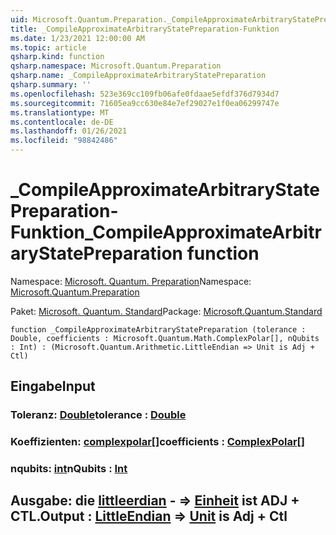 ```yaml
---
uid: Microsoft.Quantum.Preparation._CompileApproximateArbitraryStatePreparation
title: _CompileApproximateArbitraryStatePreparation-Funktion
ms.date: 1/23/2021 12:00:00 AM
ms.topic: article
qsharp.kind: function
qsharp.namespace: Microsoft.Quantum.Preparation
qsharp.name: _CompileApproximateArbitraryStatePreparation
qsharp.summary: ''
ms.openlocfilehash: 523e369cc109fb06afe0fdaae5efdf376d7934d7
ms.sourcegitcommit: 71605ea9cc630e84e7ef29027e1f0ea06299747e
ms.translationtype: MT
ms.contentlocale: de-DE
ms.lasthandoff: 01/26/2021
ms.locfileid: "98842486"
---
```

# <a name="_compileapproximatearbitrarystatepreparation-function"></a><span data-ttu-id="48871-102">_CompileApproximateArbitraryStatePreparation-Funktion</span><span class="sxs-lookup"><span data-stu-id="48871-102">_CompileApproximateArbitraryStatePreparation function</span></span>

<span data-ttu-id="48871-103">Namespace: [Microsoft. Quantum. Preparation](xref:Microsoft.Quantum.Preparation)</span><span class="sxs-lookup"><span data-stu-id="48871-103">Namespace: [Microsoft.Quantum.Preparation](xref:Microsoft.Quantum.Preparation)</span></span>

<span data-ttu-id="48871-104">Paket: [Microsoft. Quantum. Standard](https://nuget.org/packages/Microsoft.Quantum.Standard)</span><span class="sxs-lookup"><span data-stu-id="48871-104">Package: [Microsoft.Quantum.Standard](https://nuget.org/packages/Microsoft.Quantum.Standard)</span></span>




```qsharp
function _CompileApproximateArbitraryStatePreparation (tolerance : Double, coefficients : Microsoft.Quantum.Math.ComplexPolar[], nQubits : Int) : (Microsoft.Quantum.Arithmetic.LittleEndian => Unit is Adj + Ctl)
```


## <a name="input"></a><span data-ttu-id="48871-105">Eingabe</span><span class="sxs-lookup"><span data-stu-id="48871-105">Input</span></span>

### <a name="tolerance--double"></a><span data-ttu-id="48871-106">Toleranz: [Double](xref:microsoft.quantum.lang-ref.double)</span><span class="sxs-lookup"><span data-stu-id="48871-106">tolerance : [Double](xref:microsoft.quantum.lang-ref.double)</span></span>




### <a name="coefficients--complexpolar"></a><span data-ttu-id="48871-107">Koeffizienten: [complexpolar](xref:Microsoft.Quantum.Math.ComplexPolar)[]</span><span class="sxs-lookup"><span data-stu-id="48871-107">coefficients : [ComplexPolar](xref:Microsoft.Quantum.Math.ComplexPolar)[]</span></span>




### <a name="nqubits--int"></a><span data-ttu-id="48871-108">nqubits: [int](xref:microsoft.quantum.lang-ref.int)</span><span class="sxs-lookup"><span data-stu-id="48871-108">nQubits : [Int](xref:microsoft.quantum.lang-ref.int)</span></span>





## <a name="output--littleendian--unit--is-adj--ctl"></a><span data-ttu-id="48871-109">Ausgabe: die [littleerdian](xref:Microsoft.Quantum.Arithmetic.LittleEndian) - => [Einheit](xref:microsoft.quantum.lang-ref.unit)  ist ADJ + CTL.</span><span class="sxs-lookup"><span data-stu-id="48871-109">Output : [LittleEndian](xref:Microsoft.Quantum.Arithmetic.LittleEndian) => [Unit](xref:microsoft.quantum.lang-ref.unit)  is Adj + Ctl</span></span>

